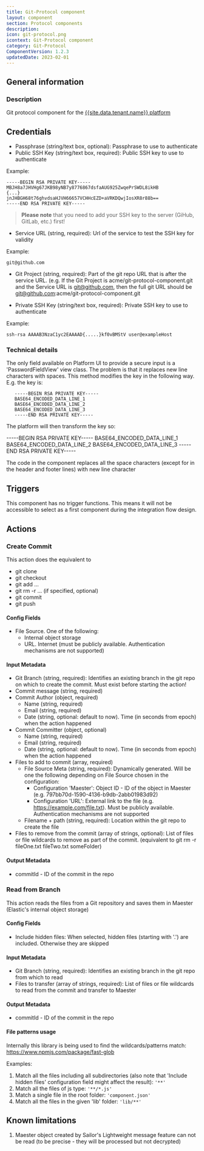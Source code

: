 ```yaml
---
title: Git-Protocol component
layout: component
section: Protocol components
description:
icon: git-protocol.png
icontext: Git-Protocol component
category: Git-Protocol
ComponentVersion: 1.2.3
updatedDate: 2023-02-01
---
```


## General information

### Description

Git protocol component for the [{{site.data.tenant.name}} platform](http://www.{{site.data.tenant.name}})

## Credentials

- Passphrase (string/text box, optional): Passphrase to use to authenticate
- Public SSH Key (string/text box, required): Public SSH key to use to authenticate

Example:

```
-----BEGIN RSA PRIVATE KEY-----
MBJH8a7JHVHg67JKB98yNB7y8776867dsfaAUG925ZwqePrSWDL8ikHB
{...}
jnJHBGH68t76ghvdsaHJVH66657VCHHcEZD+aVRKDQwjIosXR8r88b==
-----END RSA PRIVATE KEY-----
```

> **Please note** that you need to add your SSH key to the server (GiHub, GitLab, etc.) first!

- Service URL (string, required): Url of the service to test the SSH key for validity

Example:

```
git@github.com
```

- Git Project (string, required): Part of the git repo URL that is after the service URL. (e.g. If the Git Project is acme/git-protocol-component.git and the Service URL is git@github.com, then the full git URL should be git@github.com:acme/git-protocol-component.git

- Private SSH Key (string/text box, required): Private SSH key to use to authenticate

Example:

```
ssh-rsa AAAAB3NzaC1yc2EAAAAD{.....}kf0vBMStV user@exampleHost
```

### Technical details

The only field available on Platform UI to provide a secure input is a 'PasswordFieldView' view class. The problem is that it replaces new line characters with spaces.
This method modifies the key in the following way. E.g. the key is:

```
   -----BEGIN RSA PRIVATE KEY-----
   BASE64_ENCODED_DATA_LINE_1
   BASE64_ENCODED_DATA_LINE_2
   BASE64_ENCODED_DATA_LINE_3
   -----END RSA PRIVATE KEY-----
```

The platform will then transform the key so:

-----BEGIN RSA PRIVATE KEY----- BASE64_ENCODED_DATA_LINE_1 BASE64_ENCODED_DATA_LINE_2 BASE64_ENCODED_DATA_LINE_3 -----END RSA PRIVATE KEY-----

The code in the component replaces all the space characters (except for in the header and footer lines) with new line character

## Triggers

This component has no trigger functions. This means it will not be accessible to
select as a first component during the integration flow design.

## Actions

### Create Commit

This action does the equivalent to
- git clone
- git checkout <branch>
- git add ...
- git rm -r ... (if specified, optional)
- git commit
- git push

#### Config Fields

- File Source. One of the following:
  - Internal object storage
  - URL. Internet (must be publicly available. Authentication mechanisms are not supported)

#### Input Metadata

- Git Branch (string, required): Identifies an existing branch in the git repo on which to create the commit. Must exist before starting the action!
- Commit message (string, required)
- Commit Author (object, required)
  - Name (string, required)
  - Email (string, required)
  - Date (string, optional: default to now). Time (in seconds from epoch) when the action happened
- Commit Committer (object, optional)
  - Name (string, required)
  - Email (string, required)
  - Date (string, optional: default to now). Time (in seconds from epoch) when the action happened
- Files to add to commit (array, required)
  - File Source Meta (string, required): Dynamically generated. Will be one the following depending on File Source chosen in the configuration:
    - Configuration 'Maester': Object ID - ID of the object in Maester (e.g. 797bb70d-1590-4136-b9db-2abb01983d92)
    - Configuration 'URL': External link to the file (e.g. https://example.com/file.txt). Must be publicly available. Authentication mechanisms are not supported
  - Filename + path (string, required): Location within the git repo to create the file
- Files to remove from the commit (array of strings, optional): List of files or file wildcards to remove as part of the commit. (equivalent to git rm -r fileOne.txt fileTwo.txt someFolder)

#### Output Metadata

* commitId - ID of the commit in the repo

### Read from Branch

This action reads the files from a Git repository and saves them in Maester (Elastic's internal object storage)

#### Config Fields

- Include hidden files: When selected, hidden files (starting with '.') are included. Otherwise they are skipped

#### Input Metadata

- Git Branch (string, required): Identifies an existing branch in the git repo from which to read
- Files to transfer (array of strings, required): List of files or file wildcards to read from the commit and transfer to Maester

#### Output Metadata

* commitId - ID of the commit in the repo

#### File patterns usage

Internally this library is being used to find the wildcards/patterns match: https://www.npmjs.com/package/fast-glob

Examples:

1. Match all the files including all subdirectories (also note that 'Include hidden files' configuration field might affect the result): `'**'`
2. Match all the files of js type: `'**/*.js'`
3. Match a single file in the root folder: `'component.json'`
4. Match all the files in the given 'lib' folder: `'lib/**'`

## Known limitations

1. Maester object created by Sailor's Lightweight message feature can not be read (to be precise - they will be processed but not decrypted)
